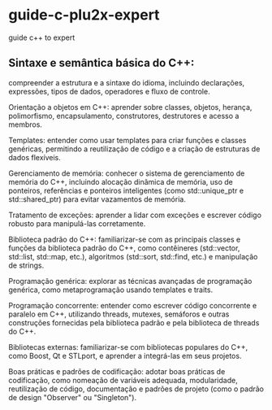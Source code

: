 # guide-c-plu2x-expert
guide c++ to expert


## Sintaxe e semântica básica do C++: 
compreender a estrutura e a sintaxe do idioma, incluindo declarações, expressões, tipos de dados, operadores e fluxo de controle.

Orientação a objetos em C++: aprender sobre classes, objetos, herança, polimorfismo, encapsulamento, construtores, destrutores e acesso a membros.

Templates: entender como usar templates para criar funções e classes genéricas, permitindo a reutilização de código e a criação de estruturas de dados flexíveis.

Gerenciamento de memória: conhecer o sistema de gerenciamento de memória do C++, incluindo alocação dinâmica de memória, uso de ponteiros, referências e ponteiros inteligentes (como std::unique_ptr e std::shared_ptr) para evitar vazamentos de memória.

Tratamento de exceções: aprender a lidar com exceções e escrever código robusto para manipulá-las corretamente.

Biblioteca padrão do C++: familiarizar-se com as principais classes e funções da biblioteca padrão do C++, como contêineres (std::vector, std::list, std::map, etc.), algoritmos (std::sort, std::find, etc.) e manipulação de strings.

Programação genérica: explorar as técnicas avançadas de programação genérica, como metaprogramação usando templates e traits.

Programação concorrente: entender como escrever código concorrente e paralelo em C++, utilizando threads, mutexes, semáforos e outras construções fornecidas pela biblioteca padrão e pela biblioteca de threads do C++.

Bibliotecas externas: familiarizar-se com bibliotecas populares do C++, como Boost, Qt e STLport, e aprender a integrá-las em seus projetos.

Boas práticas e padrões de codificação: adotar boas práticas de codificação, como nomeação de variáveis adequada, modularidade, reutilização de código, documentação e padrões de projeto (como o padrão de design "Observer" ou "Singleton").
